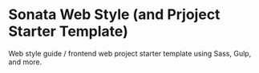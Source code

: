 # Sonata Web Style (and Prjoject Starter Template)
Web style guide / frontend web project starter template using Sass, Gulp, and more.
